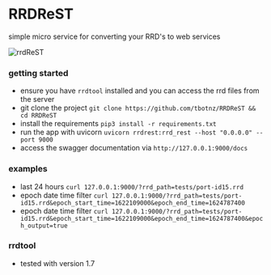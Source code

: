 # RRDReST
simple micro service for converting your RRD's to web services

![rrdReST](/rrdshot.PNG)

### getting started
- ensure you have ```rrdtool``` installed and you can access the rrd files from the server
- git clone the project ``` git clone https://github.com/tbotnz/RRDReST && cd RRDReST ```
- install the requirements ```pip3 install -r requirements.txt```
- run the app with uvicorn ```uvicorn rrdrest:rrd_rest --host "0.0.0.0" --port 9000```
- access the swagger documentation via ```http://127.0.0.1:9000/docs```

### examples
- last 24 hours ```curl 127.0.0.1:9000/?rrd_path=tests/port-id15.rrd```
- epoch date time filter ```curl 127.0.0.1:9000/?rrd_path=tests/port-id15.rrd&epoch_start_time=1622109000&epoch_end_time=1624787400```
- epoch date time filter ```curl 127.0.0.1:9000/?rrd_path=tests/port-id15.rrd&epoch_start_time=1622109000&epoch_end_time=1624787400&epoch_output=true```

### rrdtool
- tested with version 1.7
